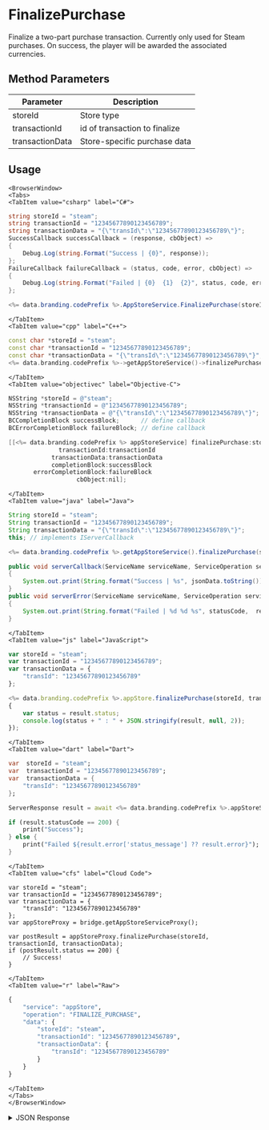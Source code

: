 # FinalizePurchase

Finalize a two-part purchase transaction. Currently only used for Steam purchases. On success, the player will be awarded the associated currencies.

<PartialServop service_name="appStore" operation_name="FINALIZE_PURCHASE" />

## Method Parameters

| Parameter       | Description                   |
| --------------- | ----------------------------- |
| storeId         | Store type                    |
| transactionId   | id of transaction to finalize |
| transactionData | Store-specific purchase data  |

## Usage

```mdx-code-block
<BrowserWindow>
<Tabs>
<TabItem value="csharp" label="C#">
```

```csharp
string storeId = "steam";
string transactionId = "12345677890123456789";
string transactionData = "{\"transId\":\"12345677890123456789\"}";
SuccessCallback successCallback = (response, cbObject) =>
{
    Debug.Log(string.Format("Success | {0}", response));
};
FailureCallback failureCallback = (status, code, error, cbObject) =>
{
    Debug.Log(string.Format("Failed | {0}  {1}  {2}", status, code, error));
};

<%= data.branding.codePrefix %>.AppStoreService.FinalizePurchase(storeId, transactionId, transactionData, successCallback, failureCallback);
```

```mdx-code-block
</TabItem>
<TabItem value="cpp" label="C++">
```

```cpp
const char *storeId = "steam";
const char *transactionId = "12345677890123456789";
const char *transactionData = "{\"transId\":\"12345677890123456789\"}";
<%= data.branding.codePrefix %>->getAppStoreService()->finalizePurchase(storeId, transactionId, transactionData, this);
```

```mdx-code-block
</TabItem>
<TabItem value="objectivec" label="Objective-C">
```

```objectivec
NSString *storeId = @"steam";
NSString *transactionId = @"12345677890123456789";
NSString *transactionData = @"{\"transId\":\"12345677890123456789\"}";
BCCompletionBlock successBlock;      // define callback
BCErrorCompletionBlock failureBlock; // define callback

[[<%= data.branding.codePrefix %> appStoreService] finalizePurchase:storeId
              transactionId:transactionId
            transactionData:transactionData
            completionBlock:successBlock
       errorCompletionBlock:failureBlock
                   cbObject:nil];
```

```mdx-code-block
</TabItem>
<TabItem value="java" label="Java">
```

```java
String storeId = "steam";
String transactionId = "12345677890123456789";
String transactionData = "{\"transId\":\"12345677890123456789\"}";
this; // implements IServerCallback

<%= data.branding.codePrefix %>.getAppStoreService().finalizePurchase(storeId, transactionId, transactionData, this);

public void serverCallback(ServiceName serviceName, ServiceOperation serviceOperation, JSONObject jsonData)
{
    System.out.print(String.format("Success | %s", jsonData.toString()));
}
public void serverError(ServiceName serviceName, ServiceOperation serviceOperation, int statusCode, int reasonCode, String jsonError)
{
    System.out.print(String.format("Failed | %d %d %s", statusCode,  reasonCode, jsonError.toString()));
}
```

```mdx-code-block
</TabItem>
<TabItem value="js" label="JavaScript">
```

```javascript
var storeId = "steam";
var transactionId = "12345677890123456789";
var transactionData = {
    "transId": "12345677890123456789"
};

<%= data.branding.codePrefix %>.appStore.finalizePurchase(storeId, transactionId, transactionData, result =>
{
	var status = result.status;
	console.log(status + " : " + JSON.stringify(result, null, 2));
});
```

```mdx-code-block
</TabItem>
<TabItem value="dart" label="Dart">
```

```dart
var  storeId = "steam";
var  transactionId = "12345677890123456789";
var  transactionData = {
    "transId": "12345677890123456789"
};

ServerResponse result = await <%= data.branding.codePrefix %>.appStoreService.finalizePurchase(storeId:storeId, transactionId:transactionId, transactionData:transactionData);

if (result.statusCode == 200) {
    print("Success");
} else {
    print("Failed ${result.error['status_message'] ?? result.error}");
}
```

```mdx-code-block
</TabItem>
<TabItem value="cfs" label="Cloud Code">
```

```cfscript
var storeId = "steam";
var transactionId = "12345677890123456789";
var transactionData = {
    "transId": "12345677890123456789"
};
var appStoreProxy = bridge.getAppStoreServiceProxy();

var postResult = appStoreProxy.finalizePurchase(storeId, transactionId, transactionData);
if (postResult.status == 200) {
    // Success!
}
```

```mdx-code-block
</TabItem>
<TabItem value="r" label="Raw">
```

```r
{
	"service": "appStore",
	"operation": "FINALIZE_PURCHASE",
	"data": {
		"storeId": "steam",
		"transactionId": "12345677890123456789",
		"transactionData": {
			"transId": "12345677890123456789"
		}
	}
}
```

```mdx-code-block
</TabItem>
</Tabs>
</BrowserWindow>
```

<details>
<summary>JSON Response</summary>

```json
{
  "data": {
    "processed": true,
    "itemId": "GoldWings",
    "referencePrice": 199,
    "promotions": null,
    "resultCode": 0,
    "currency": {
      "goldWings": {
        "consumed": 0,
        "balance": 1,
        "purchased": 1,
        "awarded": 0
      }
    },
    "serverTime": 1649252630210,
    "store": "steam",
    "transactionSummary": {
      "result": "OK",
      "params": {
        "orderid": 100053,
        "transid": 3041626742768452692
      },
      "rawStringResp": "{\"response\":{\"result\":\"OK\",\"params\":{\"orderid\":100053,\"transid\":3041626742768452692}}}",
      "queryTxn": {
        "response": {
          "result": "OK",
          "params": {
            "orderid": "13795000000000000",
            "transid": "3720612235425100000",
            "steamid": "66561199055000000",
            "status": "Succeeded",
            "currency": "USD",
            "time": "2022-04-06T17:58:32Z",
            "country": "CA",
            "usstate": "",
            "timecreated": "2022-04-06T17:58:08Z",
            "items": [
              {
                "itemid": 16,
                "qty": 1,
                "amount": 416,
                "vat": 83,
                "itemstatus": "Succeeded"
              }
            ]
          }
        }
      }
    },
    "rewards": {
      "extra": null,
      "currency": {
        "goldWings": 1
      }
    }
  },
  "status": 200
}
```

</details>
